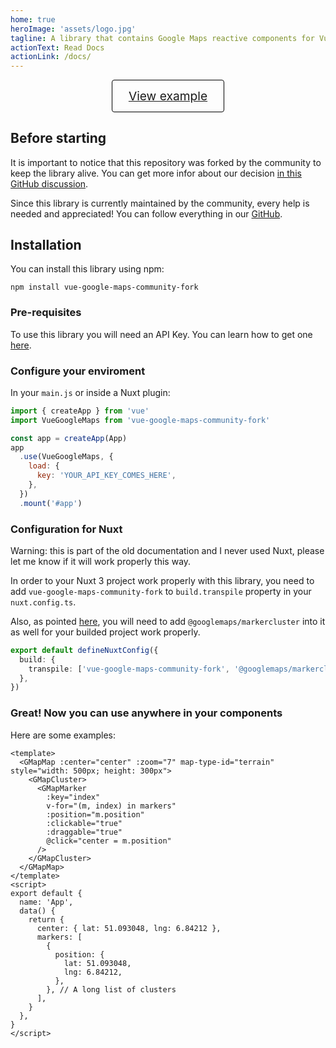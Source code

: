 ```yaml
---
home: true
heroImage: 'assets/logo.jpg'
tagline: A library that contains Google Maps reactive components for VueJS 3
actionText: Read Docs
actionLink: /docs/
---
```


<div style="display: flex; align-content: center;justify-content: center;">
    <a target="_blank"
        style="display: inline-block;
                font-size: 1.2rem;
                padding: .8rem 1.6rem;
                border-radius: 4px;
                box-sizing: border-box;
                border: 1px solid #000;"
href="https://stackblitz.com/edit/vue-google-maps-marker?file=src%2Fcomponents%2FComponentWithMap.vue">View example</a>
</div>

## Before starting

It is important to notice that this repository was forked by the community to keep the library alive. You can get more infor about our decision [in this GitHub discussion](https://github.com/NathanAP/vue-google-maps-community-fork/discussions/1).

Since this library is currently maintained by the community, every help is needed and appreciated! You can follow everything in our [GitHub](https://github.com/NathanAP/vue-google-maps-community-fork).

## Installation

You can install this library using npm:

```
npm install vue-google-maps-community-fork
```

### Pre-requisites

To use this library you will need an API Key. You can learn how to get one [here](https://developers.google.com/maps/documentation/javascript/get-api-key).

### Configure your enviroment

In your `main.js` or inside a Nuxt plugin:

```js
import { createApp } from 'vue'
import VueGoogleMaps from 'vue-google-maps-community-fork'

const app = createApp(App)
app
  .use(VueGoogleMaps, {
    load: {
      key: 'YOUR_API_KEY_COMES_HERE',
    },
  })
  .mount('#app')
```

### Configuration for Nuxt

Warning: this is part of the old documentation and I never used Nuxt, please let me know if it will work properly this way.

In order to your Nuxt 3 project work properly with this library, you need to add `vue-google-maps-community-fork` to `build.transpile` property in your `nuxt.config.ts`.

Also, as pointed [here](https://github.com/NathanAP/vue-google-maps-community-fork/issues/14), you will need to add `@googlemaps/markercluster` into it as well for your builded project work properly.

```ts
export default defineNuxtConfig({
  build: {
    transpile: ['vue-google-maps-community-fork', '@googlemaps/markercluster'],
  },
})
```

### Great! Now you can use anywhere in your components

Here are some examples:

```vue
<template>
  <GMapMap :center="center" :zoom="7" map-type-id="terrain" style="width: 500px; height: 300px">
    <GMapCluster>
      <GMapMarker
        :key="index"
        v-for="(m, index) in markers"
        :position="m.position"
        :clickable="true"
        :draggable="true"
        @click="center = m.position"
      />
    </GMapCluster>
  </GMapMap>
</template>
<script>
export default {
  name: 'App',
  data() {
    return {
      center: { lat: 51.093048, lng: 6.84212 },
      markers: [
        {
          position: {
            lat: 51.093048,
            lng: 6.84212,
          },
        }, // A long list of clusters
      ],
    }
  },
}
</script>
```
